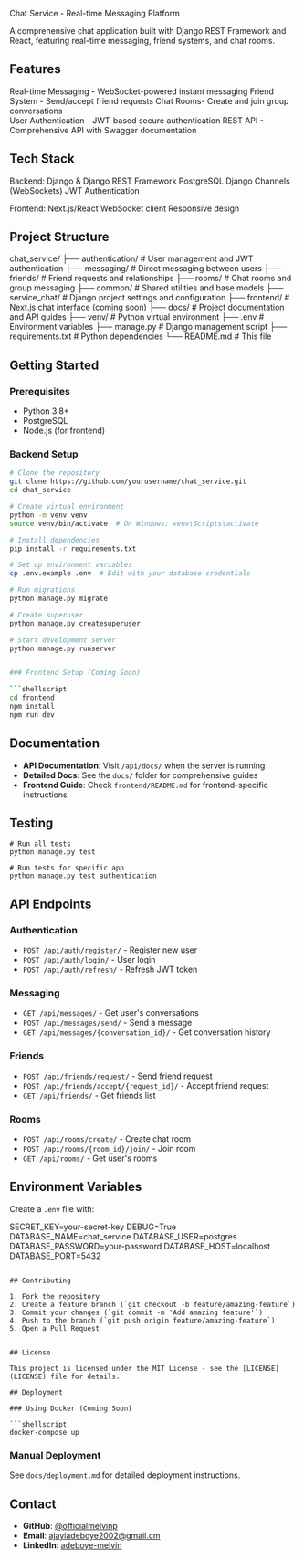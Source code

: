 Chat Service - Real-time Messaging Platform

A comprehensive chat application built with Django REST Framework and React, featuring real-time messaging, friend systems, and chat rooms.

##  Features

Real-time Messaging - WebSocket-powered instant messaging
Friend System - Send/accept friend requests
Chat Rooms- Create and join group conversations  
User Authentication - JWT-based secure authentication
REST API - Comprehensive API with Swagger documentation

##  Tech Stack

Backend:
Django & Django REST Framework
PostgreSQL
Django Channels (WebSockets)
JWT Authentication

Frontend:
Next.js/React
WebSocket client
Responsive design

##  Project Structure

chat_service/
├── authentication/      # User management and JWT authentication
├── messaging/          # Direct messaging between users
├── friends/           # Friend requests and relationships
├── rooms/             # Chat rooms and group messaging
├── common/            # Shared utilities and base models
├── service_chat/      # Django project settings and configuration
├── frontend/          # Next.js chat interface (coming soon)
├── docs/             # Project documentation and API guides
├── venv/             # Python virtual environment
├── .env              # Environment variables
├── manage.py         # Django management script
├── requirements.txt  # Python dependencies
└── README.md         # This file


## Getting Started

### Prerequisites
- Python 3.8+
- PostgreSQL
- Node.js (for frontend)

### Backend Setup
```bash
# Clone the repository
git clone https://github.com/yourusername/chat_service.git
cd chat_service

# Create virtual environment
python -m venv venv
source venv/bin/activate  # On Windows: venv\Scripts\activate

# Install dependencies
pip install -r requirements.txt

# Set up environment variables
cp .env.example .env  # Edit with your database credentials

# Run migrations
python manage.py migrate

# Create superuser
python manage.py createsuperuser

# Start development server
python manage.py runserver


### Frontend Setup (Coming Soon)

```shellscript
cd frontend
npm install
npm run dev
```



## Documentation

- **API Documentation**: Visit `/api/docs/` when the server is running
- **Detailed Docs**: See the `docs/` folder for comprehensive guides
- **Frontend Guide**: Check `frontend/README.md` for frontend-specific instructions


##  Testing

```shellscript
# Run all tests
python manage.py test

# Run tests for specific app
python manage.py test authentication
```

## API Endpoints

### Authentication

- `POST /api/auth/register/` - Register new user
- `POST /api/auth/login/` - User login
- `POST /api/auth/refresh/` - Refresh JWT token


### Messaging

- `GET /api/messages/` - Get user's conversations
- `POST /api/messages/send/` - Send a message
- `GET /api/messages/{conversation_id}/` - Get conversation history


### Friends

- `POST /api/friends/request/` - Send friend request
- `POST /api/friends/accept/{request_id}/` - Accept friend request
- `GET /api/friends/` - Get friends list


### Rooms

- `POST /api/rooms/create/` - Create chat room
- `POST /api/rooms/{room_id}/join/` - Join room
- `GET /api/rooms/` - Get user's rooms


## Environment Variables

Create a `.env` file with:

SECRET_KEY=your-secret-key
DEBUG=True
DATABASE_NAME=chat_service
DATABASE_USER=postgres
DATABASE_PASSWORD=your-password
DATABASE_HOST=localhost
DATABASE_PORT=5432
```

## Contributing

1. Fork the repository
2. Create a feature branch (`git checkout -b feature/amazing-feature`)
3. Commit your changes (`git commit -m 'Add amazing feature'`)
4. Push to the branch (`git push origin feature/amazing-feature`)
5. Open a Pull Request


## License

This project is licensed under the MIT License - see the [LICENSE](LICENSE) file for details.

## Deployment

### Using Docker (Coming Soon)

```shellscript
docker-compose up
```

### Manual Deployment

See `docs/deployment.md` for detailed deployment instructions.

##  Contact

- **GitHub**: [@officialmelvinp](https://github.com/officialmelvinp)
- **Email**: [ajayiadeboye2002@gmail.cm](ajayiadeboye2002@gmail.com)
- **LinkedIn**: [adeboye-melvin](https://www.linkedin.com/in/adeboye-melvin/)

